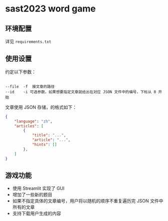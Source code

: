 # sast2023 word game

## 环境配置

详见 `requirements.txt`

## 使用设置

约定以下参数：

```

--file  -f  接文章的路径
--id    -i 可选参数，如果想要指定文章就给出在对应 JSON 文件中的编号，下标从 0 开始

```

文章使用 JSON 存储，的格式如下：

```json
{
    "language": "zh",
    "articles": [
        {
            "title": "...",
            "article": "...",
            "hints": []
        },
    ]
}

```



## 游戏功能

* 使用 Streamlit 实现了 GUI
* 增加了一些新的题目
* 如果不指定具体的文章编号，用户将以随机的顺序不重复遍历完 JSON 文件中所有的文章
* 支持下载用户生成的内容
